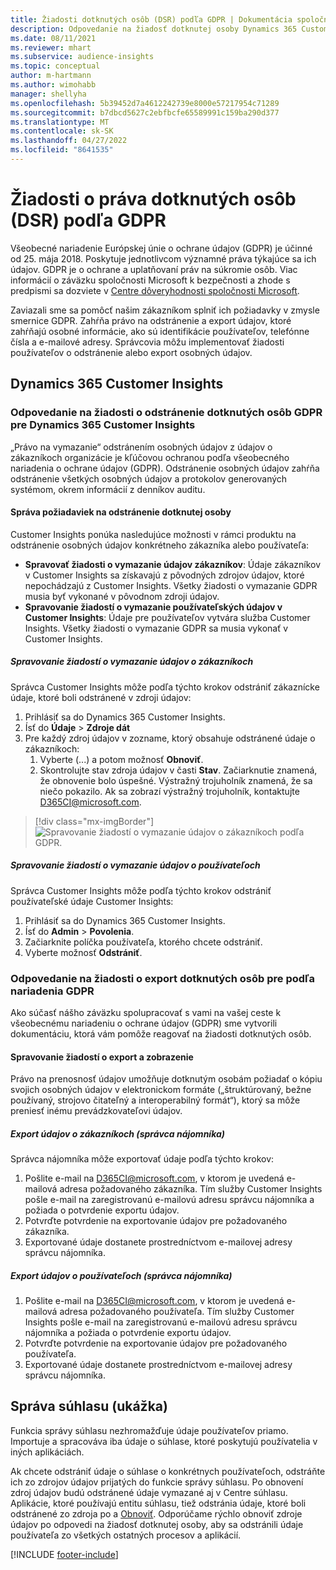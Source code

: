 ```yaml
---
title: Žiadosti dotknutých osôb (DSR) podľa GDPR | Dokumentácia spoločnosti Microsoft
description: Odpovedanie na žiadosť dotknutej osoby Dynamics 365 Customer Insights.
ms.date: 08/11/2021
ms.reviewer: mhart
ms.subservice: audience-insights
ms.topic: conceptual
author: m-hartmann
ms.author: wimohabb
manager: shellyha
ms.openlocfilehash: 5b39452d7a4612242739e8000e57217954c71289
ms.sourcegitcommit: b7dbcd5627c2ebfbcfe65589991c159ba290d377
ms.translationtype: MT
ms.contentlocale: sk-SK
ms.lasthandoff: 04/27/2022
ms.locfileid: "8641535"
---
```

# <a name="data-subject-rights-dsr-requests-under-gdpr"></a>Žiadosti o práva dotknutých osôb (DSR) podľa GDPR

Všeobecné nariadenie Európskej únie o ochrane údajov (GDPR) je účinné od 25. mája 2018. Poskytuje jednotlivcom významné práva týkajúce sa ich údajov. GDPR je o ochrane a uplatňovaní práv na súkromie osôb. Viac informácií o záväzku spoločnosti Microsoft k bezpečnosti a zhode s predpismi sa dozviete v [Centre dôveryhodnosti spoločnosti Microsoft](https://www.microsoft.com/trust-center).

Zaviazali sme sa pomôcť našim zákazníkom splniť ich požiadavky v zmysle smernice GDPR. Zahŕňa právo na odstránenie a export údajov, ktoré zahŕňajú osobné informácie, ako sú identifikácie používateľov, telefónne čísla a e-mailové adresy. Správcovia môžu implementovať žiadosti používateľov o odstránenie alebo export osobných údajov.

## <a name="dynamics-365-customer-insights"></a>Dynamics 365 Customer Insights

### <a name="responding-to-gdpr-data-subject-delete-requests-for-dynamics-365-customer-insights"></a>Odpovedanie na žiadosti o odstránenie dotknutých osôb GDPR pre Dynamics 365 Customer Insights

„Právo na vymazanie“ odstránením osobných údajov z údajov o zákazníkoch organizácie je kľúčovou ochranou podľa všeobecného nariadenia o ochrane údajov (GDPR). Odstránenie osobných údajov zahŕňa odstránenie všetkých osobných údajov a protokolov generovaných systémom, okrem informácií z denníkov auditu.

#### <a name="manage-data-subject-delete-requests"></a>Správa požiadaviek na odstránenie dotknutej osoby

Customer Insights ponúka nasledujúce možnosti v rámci produktu na odstránenie osobných údajov konkrétneho zákazníka alebo používateľa:

- **Spravovať žiadosti o vymazanie údajov zákazníkov**: Údaje zákazníkov v Customer Insights sa získavajú z pôvodných zdrojov údajov, ktoré nepochádzajú z Customer Insights. Všetky žiadosti o vymazanie GDPR musia byť vykonané v pôvodnom zdroji údajov.
- **Spravovanie žiadostí o vymazanie používateľských údajov v Customer Insights**: Údaje pre používateľov vytvára služba Customer Insights. Všetky žiadosti o vymazanie GDPR sa musia vykonať v Customer Insights.

##### <a name="manage-requests-to-delete-customer-data"></a>Spravovanie žiadostí o vymazanie údajov o zákazníkoch

Správca Customer Insights môže podľa týchto krokov odstrániť zákaznícke údaje, ktoré boli odstránené v zdroji údajov:

1. Prihlásiť sa do Dynamics 365 Customer Insights.
2. Ísť do **Údaje** > **Zdroje dát**
3. Pre každý zdroj údajov v zozname, ktorý obsahuje odstránené údaje o zákazníkoch:
   1. Vyberte (...) a potom možnosť **Obnoviť**.
   2. Skontrolujte stav zdroja údajov v časti **Stav**. Začiarknutie znamená, že obnovenie bolo úspešné. Výstražný trojuholník znamená, že sa niečo pokazilo. Ak sa zobrazí výstražný trojuholník, kontaktujte D365CI@microsoft.com.

> [!div class="mx-imgBorder"]
> ![Spravovanie žiadostí o vymazanie údajov o zákazníkoch podľa GDPR.](media/gdpr-data-sources.png "Spravovanie žiadostí o vymazanie údajov o zákazníkoch podľa GDPR")

##### <a name="manage-delete-requests-for-user-data"></a>Spravovanie žiadostí o vymazanie údajov o používateľoch

Správca Customer Insights môže podľa týchto krokov odstrániť používateľské údaje Customer Insights:

1. Prihlásiť sa do Dynamics 365 Customer Insights.
2. Ísť do **Admin** > **Povolenia**.
3. Začiarknite políčka používateľa, ktorého chcete odstrániť.
4. Vyberte možnosť **Odstrániť**.

### <a name="responding-to-gdpr-data-subject-export-requests"></a>Odpovedanie na žiadosti o export dotknutých osôb pre podľa nariadenia GDPR

Ako súčasť nášho záväzku spolupracovať s vami na vašej ceste k všeobecnému nariadeniu o ochrane údajov (GDPR) sme vytvorili dokumentáciu, ktorá vám pomôže reagovať na žiadosti dotknutých osôb.

#### <a name="manage-export-and-view-requests"></a>Spravovanie žiadostí o export a zobrazenie

Právo na prenosnosť údajov umožňuje dotknutým osobám požiadať o kópiu svojich osobných údajov v elektronickom formáte („štruktúrovaný, bežne používaný, strojovo čitateľný a interoperabilný formát“), ktorý sa môže preniesť inému prevádzkovateľovi údajov.

##### <a name="export-customer-data-tenant-admin"></a>Export údajov o zákazníkoch (správca nájomníka)

Správca nájomníka môže exportovať údaje podľa týchto krokov:

1. Pošlite e-mail na D365CI@microsoft.com, v ktorom je uvedená e-mailová adresa požadovaného zákazníka. Tím služby Customer Insights pošle e-mail na zaregistrovanú e-mailovú adresu správcu nájomníka a požiada o potvrdenie exportu údajov.
2. Potvrďte potvrdenie na exportovanie údajov pre požadovaného zákazníka.
3. Exportované údaje dostanete prostredníctvom e-mailovej adresy správcu nájomníka.

##### <a name="export-user-data-tenant-admin"></a>Export údajov o používateľoch (správca nájomníka)

1. Pošlite e-mail na D365CI@microsoft.com, v ktorom je uvedená e-mailová adresa požadovaného používateľa. Tím služby Customer Insights pošle e-mail na zaregistrovanú e-mailovú adresu správcu nájomníka a požiada o potvrdenie exportu údajov.
2. Potvrďte potvrdenie na exportovanie údajov pre požadovaného používateľa.
3. Exportované údaje dostanete prostredníctvom e-mailovej adresy správcu nájomníka.

## <a name="consent-management-preview"></a>Správa súhlasu (ukážka)

Funkcia správy súhlasu nezhromažďuje údaje používateľov priamo. Importuje a spracováva iba údaje o súhlase, ktoré poskytujú používatelia v iných aplikáciách.

Ak chcete odstrániť údaje o súhlase o konkrétnych používateľoch, odstráňte ich zo zdrojov údajov prijatých do funkcie správy súhlasu. Po obnovení zdroj údajov budú odstránené údaje vymazané aj v Centre súhlasu. Aplikácie, ktoré používajú entitu súhlasu, tiež odstránia údaje, ktoré boli odstránené zo zdroja po a [Obnoviť](system.md#refresh-processes). Odporúčame rýchlo obnoviť zdroje údajov po odpovedi na žiadosť dotknutej osoby, aby sa odstránili údaje používateľa zo všetkých ostatných procesov a aplikácií.

[!INCLUDE [footer-include](includes/footer-banner.md)]